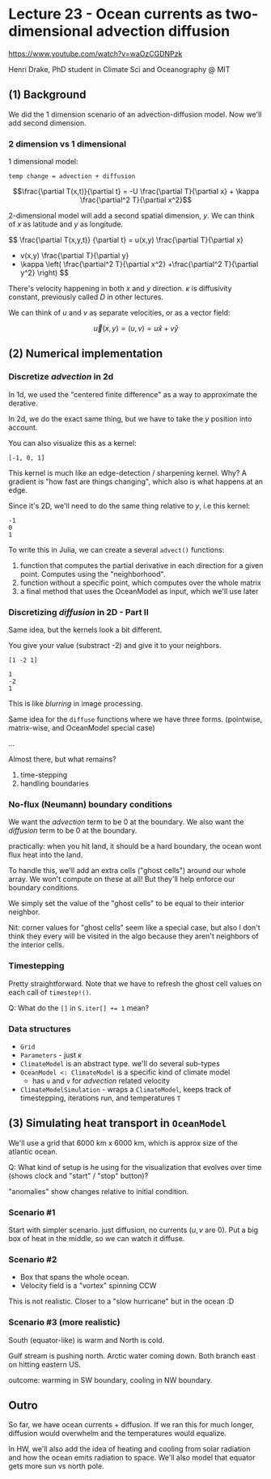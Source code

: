 # Lecture 23 - Ocean currents as two-dimensional advection diffusion

https://www.youtube.com/watch?v=waOzCGDNPzk

Henri Drake, PhD student in Climate Sci and Oceanography @ MIT

## (1) Background

We did the 1 dimension scenario of an advection-diffusion model.
Now we'll add second dimension.

### 2 dimension vs 1 dimensional

1 dimensional model:

```
temp change = advection + diffusion
```

$$\frac{\partial T(x,t)}{\partial t} = -U \frac{\partial T}{\partial x} + \kappa \frac{\partial^2 T}{\partial x^2}$$

2-dimensional model will add a second spatial dimension, $y$. We can think of $x$ as latitude and $y$ as longitude.


$$
\frac{\partial T(x,y,t)}
    {\partial t}
= u(x,y) \frac{\partial T}{\partial x}
+ v(x,y) \frac{\partial T}{\partial y}
+ \kappa \left(
    \frac{\partial^2 T}{\partial x^2}
    +\frac{\partial^2 T}{\partial y^2}
    \right)
$$

There's velocity happening in both $x$ and $y$ direction. $\kappa$ is diffusivity constant, previously called $D$ in other lectures.

We can think of $u$ and $v$ as separate velocities, or as a vector field:

$$
\vec{u}(x,y) = (u, v) = u\hat{x} + v\hat{y}
$$

## (2) Numerical implementation

### Discretize _advection_ in 2d

In 1d, we used the "centered finite difference" as a way to approximate the derative.

In 2d, we do the exact same thing, but we have to take the $y$ position into account.

You can also visualize this as a kernel:

```
[-1, 0, 1]
```

This kernel is much like an edge-detection / sharpening kernel.
Why? A gradient is "how fast are things changing", which also is what happens at an edge.

Since it's 2D, we'll need to do the same thing relative to $y$, i.e this kernel:

```
-1
0
1
```

To write this in Julia, we can create a several `advect()` functions:

1. function that computes the partial derivative in each direction for a given point. Computes using the "neighborhood".
2. function without a specific point, which computes over the whole matrix
3. a final method that uses the OceanModel as input, which we'll use later

### Discretizing _diffusion_ in 2D - Part II

Same idea, but the kernels look a bit different.

You give your value (substract -2) and give it to your neighbors.
```
[1 -2 1]
```

```
1
-2
1
```

This is like *blurring* in image processing.

Same idea for the `diffuse` functions where we have three forms. (pointwise, matrix-wise, and OceanModel special case)

...

Almost there, but what remains?

1. time-stepping
2. handling boundaries

### No-flux (Neumann) boundary conditions

We want the _advection_ term to be 0 at the boundary.
We also want the _diffusion_ term to be 0 at the boundary.

practically: when you hit land, it should be a hard boundary, the ocean wont flux heat into the land.

To handle this, we'll add an extra cells ("ghost cells") around our whole array. We won't compute on these at all! But they'll help enforce our boundary conditions.

We simply set the value of the "ghost cells" to be equal to their interior neighbor.

Nit: corner values for "ghost cells" seem like a special case, but also I don't think they every will be visited in the algo because they aren't neighbors of the interior cells.

### Timestepping

Pretty straightforward. Note that we have to refresh the ghost cell values on each call of `timestep!()`.

Q: What do the `[]` in `S.iter[] += 1` mean?

### Data structures

- `Grid`
- `Parameters` - just $\kappa$
- `ClimateModel` is an abstract type. we'll do several sub-types
- `OceanModel <: ClimateModel` is a specific kind of climate model
    - has `u` and `v` for _advection_ related velocity
- `ClimateModelSimulation` - wraps a `ClimateModel`, keeps track of timestepping, iterations run, and temperatures `T`

## (3) Simulating heat transport in `OceanModel`

We'll use a grid that 6000 km x 6000 km, which is approx size of the atlantic ocean.

Q: What kind of setup is he using for the visualization that evolves over time (shows clock and "start" / "stop" button)?

"anomalies" show changes relative to initial condition.

### Scenario #1

Start with simpler scenario. just diffusion, no currents ($u, v$ are 0). Put a big box of heat in the middle, so we can watch it diffuse.


### Scenario #2

- Box that spans the whole ocean.
- Velocity field is a "vortex" spinning CCW

This is not realistic. Closer to a "slow hurricane" but in the ocean :D

### Scenario #3 (more realistic)

South (equator-like) is warm and North is cold.

Gulf stream is pushing north.
Arctic water coming down.
Both branch east on hitting eastern US.

outcome: warming in SW boundary, cooling in NW boundary.

## Outro

So far, we have ocean currents + diffusion. If we ran this for much longer, diffusion would overwhelm and the temperatures would equalize.

In HW, we'll also add the idea of heating and cooling from solar radiation and how the ocean emits radiation to space. We'll also model that equator gets more sun vs north pole.

